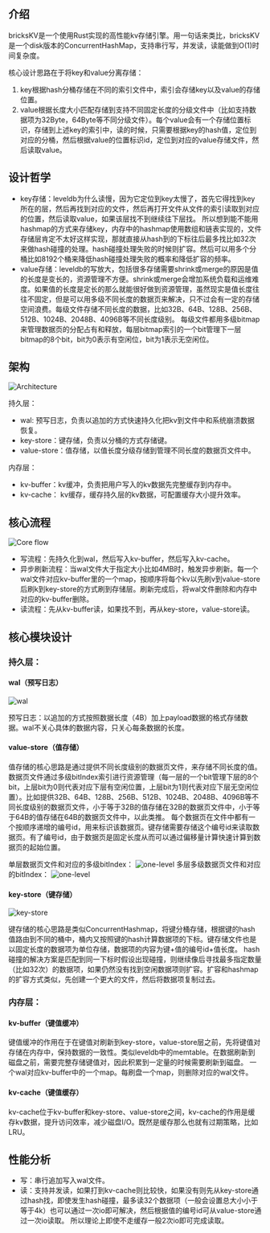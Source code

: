 ## 介绍

bricksKV是一个使用Rust实现的高性能kv存储引擎。用一句话来类比，bricksKV是一个disk版本的ConcurrentHashMap，支持串行写，并发读，读能做到O(1)时间复杂度。

核心设计思路在于将key和value分离存储：

1. key根据hash分桶存储在不同的索引文件中，索引会存储key以及value的存储位置。
2. value根据长度大小匹配存储到支持不同固定长度的分级文件中（比如支持数据项为32Byte，64Byte等不同分级文件）。每个value会有一个存储位置标识，存储到上述key的索引中，读的时候，只需要根据key的hash值，定位到对应的分桶，然后根据value的位置标识id，定位到对应的value存储文件，然后读取value。

## 设计哲学

* key存储：leveldb为什么读慢，因为它定位到key太慢了，首先它得找到key所在的层，然后再找到对应的文件，然后再打开文件从文件的索引读取到对应的位置，然后读取value，如果该层找不到继续往下层找。
  所以想到能不能用hashmap的方式来存储key，内存中的hashmap使用数组和链表实现的，文件存储层肯定不太好这样实现，那就直接从hash到的下标往后最多找比如32次来做hash碰撞的处理。hash碰撞处理失败的时候则扩容。然后可以用多个分桶比如8192个桶来降低hash碰撞处理失败的概率和降低扩容的频率。
* value存储：leveldb的写放大，包括很多存储需要shrink或merge的原因是值的长度是变长的，资源管理不方便。shrink或merge会增加系统负载和运维难度。如果值的长度是定长的那么就能很好做到资源管理，虽然现实是值长度往往不固定，但是可以用多级不同长度的数据页来解决，只不过会有一定的存储空间浪费。每级文件存储不同长度的数据，比如32B、64B、128B、256B、512B、1024B、2048B、4096B等不同长度级别。
  每级文件都用多级bitmap来管理数据页的分配占有和释放，每层bitmap索引的一个bit管理下一层bitmap的8个bit，bit为0表示有空闲位，bit为1表示无空闲位。

## 架构

![Architecture](./docs/image/architecture.png)

持久层：
* wal: 预写日志，负责以追加的方式快速持久化把kv到文件中和系统崩溃数据恢复。
* key-store：键存储，负责以分桶的方式存储键。
* value-store：值存储，以值长度分级存储到管理不同长度的数据页文件中。

内存层：

* kv-buffer：kv缓冲，负责把用户写入的kv数据先完整缓存到内存中。
* kv-cache： kv缓存，缓存持久层的kv数据，可配置缓存大小提升效率。

## 核心流程

![Core flow](./docs/image/core-flow.png)

* 写流程：先持久化到wal，然后写入kv-buffer，然后写入kv-cache。
* 异步刷新流程：当wal文件大于指定大小比如4MB时，触发异步刷新。每一个wal文件对应kv-buffer里的一个map，按顺序将每个kv以先刷v到value-store后刷k到key-store的方式刷到存储层。刷新完成后，将wal文件删除和内存中对应的kv-buffer删除。
* 读流程：先从kv-buffer读，如果找不到，再从key-store，value-store读。

## 核心模块设计

### 持久层：

#### wal（预写日志）

![wal](./docs/image/wal.png)

预写日志：以追加的方式按照数据长度（4B）加上payload数据的格式存储数据。wal不关心具体的数据内容，只关心每条数据的长度。

#### value-store（值存储）
值存储的核心思路是通过提供不同长度级别的数据页文件，来存储不同长度的值。数据页文件通过多级bitIndex索引进行资源管理（每一层的一个bit管理下层的8个bit，上层bit为0则代表对应下层有空闲位置，上层bit为1则代表对应下层无空闲位置）。比如提供32B、64B、128B、256B、512B、1024B、2048B、4096B等不同长度级别的数据页文件，小于等于32B的值存储在32B的数据页文件中，小于等于64B的值存储在64B的数据页文件中，以此类推。
每个数据页在文件中都有一个按顺序递增的编号id，用来标识该数据页。键存储需要存储这个编号id来读取数据页。有了编号id，由于数据页是固定长度从而可以通过偏移量计算快速计算到数据页的起始位置。

单层数据页文件和对应的多级bitIndex：
![one-level](./docs/image/value-store.png)
多层多级数据页文件和对应的bitIndex：
![one-level](docs/image/multi_level_data_page_file.png)

#### key-store（键存储）

![key-store](./docs/image/key-store.png)

键存储的核心思路是类似ConcurrentHashmap，将键分桶存储，根据键的hash值路由到不同的桶中，桶内又按照键的hash计算数据项的下标。键存储文件也是以固定长度的数据项为单位存储，数据项的内容为键+值的编号id+值长度。
hash碰撞的解决方案是匹配到同一下标时假设出现碰撞，则继续像后寻找最多指定数量（比如32次）的数据项，如果仍然没有找到空闲数据项则扩容。扩容和hashmap的扩容方式类似，先创建一个更大的文件，然后将数据项复制过去。

### 内存层：

#### kv-buffer（键值缓冲）

键值缓冲的作用在于在键值对刷新到key-store，value-store层之前，先将键值对存储在内存中，保持数据的一致性。类似leveldb中的memtable。在数据刷新到磁盘之前，需要完整存储键值对，因此积累到一定量的时候需要刷新到磁盘。
一个wal对应kv-buffer中的一个map。每刷盘一个map，则删除对应的wal文件。

#### kv-cache（键值缓存）

kv-cache位于kv-buffer和key-store、value-store之间，kv-cache的作用是缓存kv数据，提升访问效率，减少磁盘I/O。既然是缓存那么也就有过期策略，比如LRU。


## 性能分析
* 写：串行追加写入wal文件。
* 读：支持并发读，如果打到kv-cache则比较快，如果没有则先从key-store通过hash找，即使发生hash碰撞，最多读32个数据项（一般会设置总大小小于等于4k）也可以通过一次io即可解决，然后根据值的编号id可从value-store通过一次io读取。
  所以理论上即使不走缓存一般2次io即可完成读取。
